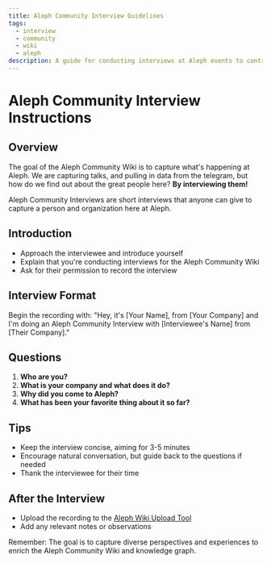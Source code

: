 ```yaml
---
title: Aleph Community Interview Guidelines
tags:
  - interview
  - community
  - wiki
  - aleph
description: A guide for conducting interviews at Aleph events to contribute to the Aleph Community Wiki and knowledge graph.
---
```

# Aleph Community Interview Instructions

## Overview
The goal of the Aleph Community Wiki is to capture what's happening at Aleph. We are capturing talks, and pulling in data from the telegram, but how do we find out about the great people here? **By interviewing them!**

Aleph Community Interviews are short interviews that anyone can give to capture a person and organization here at Aleph.

## Introduction
- Approach the interviewee and introduce yourself
- Explain that you're conducting interviews for the Aleph Community Wiki
- Ask for their permission to record the interview

## Interview Format
Begin the recording with:
"Hey, it's [Your Name], from [Your Company] and I'm doing an Aleph Community Interview with [Interviewee's Name] from [Their Company]."

## Questions
1. **Who are you?**
2. **What is your company and what does it do?**
3. **Why did you come to Aleph?**
4. **What has been your favorite thing about it so far?**

## Tips
- Keep the interview concise, aiming for 3-5 minutes
- Encourage natural conversation, but guide back to the questions if needed
- Thank the interviewee for their time

## After the Interview
- Upload the recording to the [Aleph Wiki Upload Tool](https://aleph-uploader.communitywiki.ai/)
- Add any relevant notes or observations

Remember: The goal is to capture diverse perspectives and experiences to enrich the Aleph Community Wiki and knowledge graph.